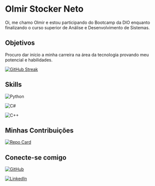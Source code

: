 
# Olmir Stocker Neto

Oi, me chamo Olmir e estou participando do Bootcamp da DIO enquanto finalizando o curso superior de Análise e Desenvolvimento de Sistemas.

## Objetivos

Procuro dar início a minha carreira na área da tecnologia provando meu potencial e habilidades.

[![GitHub Streak](https://streak-stats.demolab.com/?user=owmyr&theme=tokyonight&background=000&border=CF9FFF&dates=FFF)](https://git.io/streak-stats)

## Skills

![Python](https://img.shields.io/badge/Python-000?style=for-the-badge&logo=python) 

![C#](https://img.shields.io/badge/C%23-000?style=for-the-badge&logo=c-sharp&logoColor=823085) 

![C++](https://img.shields.io/badge/C%2B%2B-000?style=for-the-badge&logo=c%2B%2B&logoColor=00599C)


## Minhas Contribuições

[![Repo Card](https://github-readme-stats.vercel.app/api/pin/?username=owmyr&repo=dio-lab-open-source&bg_color=000&border_color=CF9FFF&show_icons=true&icon_color=FFF&title_color=CF9FFF&text_color=FFF)](https://github.com/owmyr/dio-lab-open-source)


## Conecte-se comigo

[![GitHub](https://img.shields.io/badge/GitHub-000?style=for-the-badge&logo=github&logoColor=fff)](https://github.com/owmyr) 

[![LinkedIn](https://img.shields.io/badge/LinkedIn-000?style=for-the-badge&logo=linkedin&logoColor=0E76A8)](https://www.linkedin.com/in/olmir-stocker-neto/)